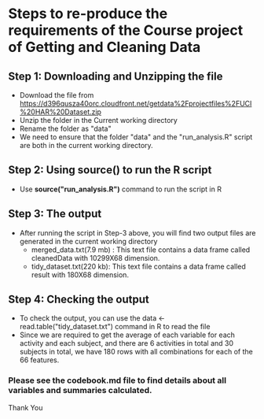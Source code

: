 # Steps to re-produce the requirements of the Course project of Getting and Cleaning Data

## Step 1: Downloading and Unzipping the file
   * Download the file from https://d396qusza40orc.cloudfront.net/getdata%2Fprojectfiles%2FUCI%20HAR%20Dataset.zip
   * Unzip the folder in the Current working directory
   * Rename the folder as "data"
   * We need to ensure that the folder "data" and the "run_analysis.R" script are both in the current working directory.
   
## Step 2: Using source() to run the R script  
   * Use **source("run_analysis.R")** command to run the script in R 
   
## Step 3: The output
   * After running the script in Step-3 above, you will find two output files are generated in the current working directory
      * merged_data.txt(7.9 mb) : This text file contains a data frame called cleanedData with 10299X68 dimension.
      * tidy_dataset.txt(220 kb): This text file contains a data frame called result with 180X68 dimension.
      
## Step 4: Checking the output
   * To check the output, you can use the data <- read.table("tidy_dataset.txt") command in R to read the file  
   * Since we are required to get the average of each variable for each activity and each subject, and there are 6 activities in      total and 30 subjects in total, we have 180 rows with all combinations for each of the 66 features.

### Please see the codebook.md file to find details about all variables and summaries calculated.

Thank You
   
